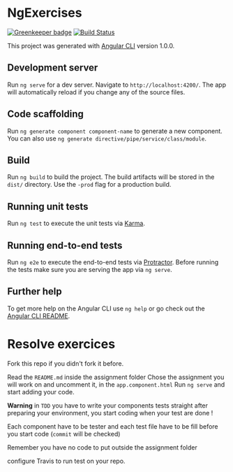 # NgExercises

[![Greenkeeper badge](https://badges.greenkeeper.io/AvelJonathan/ng-exercises.svg)](https://greenkeeper.io/)
[![Build Status](https://travis-ci.org/AvelJonathan/ng-exercises.svg?branch=master)](https://travis-ci.org/AvelJonathan/ng-exercises)

This project was generated with [Angular CLI](https://github.com/angular/angular-cli) version 1.0.0.

## Development server

Run `ng serve` for a dev server. Navigate to `http://localhost:4200/`. The app will automatically reload if you change any of the source files.

## Code scaffolding

Run `ng generate component component-name` to generate a new component. You can also use `ng generate directive/pipe/service/class/module`.

## Build

Run `ng build` to build the project. The build artifacts will be stored in the `dist/` directory. Use the `-prod` flag for a production build.

## Running unit tests

Run `ng test` to execute the unit tests via [Karma](https://karma-runner.github.io).

## Running end-to-end tests

Run `ng e2e` to execute the end-to-end tests via [Protractor](http://www.protractortest.org/).
Before running the tests make sure you are serving the app via `ng serve`.

## Further help

To get more help on the Angular CLI use `ng help` or go check out the [Angular CLI README](https://github.com/angular/angular-cli/blob/master/README.md).


# Resolve exercices 

Fork this repo if you didn't fork it before.

Read the `README.md` inside the assignment folder
Chose the assignment you will work on and uncomment it, in the `app.component.html`
Run `ng serve` and start adding your code.

**Warning** in `TDD` you have to write your components tests straight after preparing your environment, you start coding when your test are done ! 

Each component have to be tester and each test file have to be fill before you start code (`commit` will be checked)

Remember you have no code to put outside the assignment folder

configure Travis to run test on your repo.
